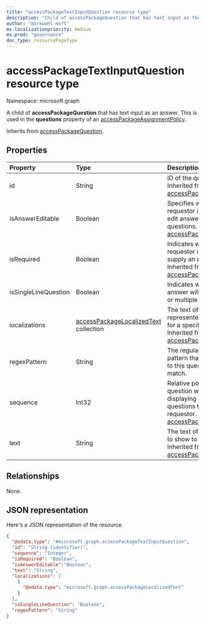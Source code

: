 ```yaml
---
title: "accessPackageTextInputQuestion resource type"
description: "Child of accessPackageQuestion that has text input as the question's answer format."
author: "markwahl-msft"
ms.localizationpriority: medium
ms.prod: "governance"
doc_type: resourcePageType
---
```


# accessPackageTextInputQuestion resource type

Namespace: microsoft.graph

A child of **accessPackageQuestion** that has text input as an answer.  This is used in the **questions** property of an [accessPackageAssignmentPolicy](../resources/accesspackageassignmentpolicy.md).

Inherits from [accessPackageQuestion](../resources/accesspackagequestion.md).

## Properties
|Property|Type|Description|
|:---|:---|:---|
|id|String|ID of the question. Inherited from [accessPackageQuestion](../resources/accesspackagequestion.md).|
|isAnswerEditable|Boolean| Specifies whether the requestor is allowed to edit answers to questions. Inherited from [accessPackageQuestion](../resources/accesspackagequestion.md).|
|isRequired|Boolean|Indicates whether the requestor is required to supply an answer or not. Inherited from [accessPackageQuestion](../resources/accesspackagequestion.md).|
|isSingleLineQuestion|Boolean|Indicates whether the answer will be in single or multiple line format.|
|localizations|[accessPackageLocalizedText](../resources/accesspackagelocalizedtext.md) collection|The text of the question represented in a format for a specific locale. Inherited from [accessPackageQuestion](../resources/accesspackagequestion.md).|
|regexPattern | String | The regular expression pattern that any answer to this question must match.  |
|sequence|Int32|Relative position of this question when displaying a list of questions to the requestor. Inherited from [accessPackageQuestion](../resources/accesspackagequestion.md).|
|text|String|The text of the question to show to the requestor. Inherited from [accessPackageQuestion](../resources/accesspackagequestion.md).|



## Relationships
None.

## JSON representation
Here's a JSON representation of the resource.
<!-- {
  "blockType": "resource",
  "@odata.type": "microsoft.graph.accessPackageTextInputQuestion"
}
-->
``` json
{
  "@odata.type": "#microsoft.graph.accessPackageTextInputQuestion",
  "id": "String (identifier)",
  "sequence": "Integer",
  "isRequired": "Boolean",
  "isAnswerEditable":"Boolean", 
  "text": "String",
  "localizations": [
    {
      "@odata.type": "microsoft.graph.accessPackageLocalizedText"
    }
  ],
  "isSingleLineQuestion": "Boolean",
  "regexPattern": "String"
}
```

